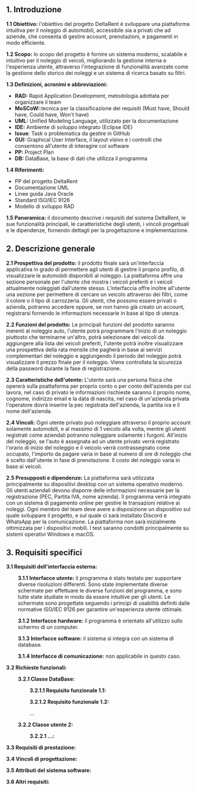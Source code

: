 
## 1. Introduzione

**1.1 Obiettivo:** l'obiettivo del progetto DeltaRent è sviluppare una piattaforma intuitiva per il noleggio di automobili, accessibile sia a privati che ad aziende, che consenta di gestire account, prenotazioni, e pagamenti in modo efficiente.

**1.2 Scopo:** lo scopo del progetto è fornire un sistema moderno, scalabile e intuitivo per il noleggio di veicoli, migliorando la gestione interna e l'esperienza utente, attraverso l'integrazione di funzionalità avanzate come la gestione dello storico dei noleggi e un sistema di ricerca basato su filtri.

**1.3 Definizioni, acronimi e abbreviazioni:**

- **RAD:** Rapid Application Development, metodologia adottata per organizzare il team
- **MoSCoW:**:tecnica per la classificazione dei requisiti (Must have, Should have, Could have, Won't have)
- **UML:** Unified Modeling Language, utilizzato per la documentazione
- **IDE:** Ambiente di sviluppo integrato (Eclipse IDE)
- **Issue**: Task o problematica da gestire in GitHub
- **GUI:** Graphical User Interface, il layout visivo e i controlli che consentono all'utente di interagire col software
- **PP:** Project Plan
- **DB:** DataBase, la base di dati che utilizza il programma

**1.4 Riferimenti:**

- PP del progetto DeltaRent
- Documentazione UML
- Linee guida Java Oracle
- Standard ISO/IEC 9126
- Modello di sviluppo RAD

**1.5 Panoramica:** il documento descrive i requisiti del sistema DeltaRent, le sue funzionalità principali, le caratteristiche degli utenti, i vincoli progettuali e le dipendenze, fornendo dettagli per la progettazione e implementazione.

## 2. Descrizione generale

**2.1 Prospettiva del prodotto:** il prodotto finale sarà un'interfaccia applicativa in grado di permettere agli utenti di gestire il proprio profilo, di visualizzare le automobili disponibili al noleggio. La piattaforma offre una sezione personale per l'utente che mostra i veicoli preferiti e i veicoli attualmente noleggiati dall'utente stesso. L'interfaccia offre inoltre all'utente una sezione per permettere di cercare un veicolo attraverso dei filtri, come il colore o il tipo di carrozzeria. Gli utenti, che possono essere privati o azienda, potranno accedere oppure, se non hanno già creato un account, registrarsi fornendo le informazioni necessarie in base al tipo di utenza. 

**2.2 Funzioni del prodotto:** Le principali funzioni del prodotto saranno inerenti al noleggio auto, l'utente potrà programmare l'inizio di un noleggio piuttosto che terminarne un'altro, potrà selezionare dei veicoli da aggiungere alla lista dei veicoli preferiti, l'utente potrà inoltre visualizzare una prospettiva della rata mensile che pagherà in base ai servizi complementari del noleggio e aggiungendo il periodo del noleggio potrà visualizzare il prezzo finale per il noleggio. Viene controllata la sicurezza della password durante la fase di registrazione.

**2.3 Caratteristiche dell'utente:** L'utente sarà una persona fisica che opererà sulla poattaforma per proprio conto o per conto dell'azienda per cui lavora, nel caso di privato le informazioni rischieste saranno il proprio nome, cognome, indirizzo email e la data di nascita, nel caso di un'azienda privata l'operatore dovrà inserire la pec registrata dell'azienda, la partita iva e il nome dell'azienda.

**2.4 Vincoli:** Ogni utente privato può noleggiare attraverso il proprio account solamente automobili, e al massimo di 1 veicolo alla volta, mentre gli utenti registrati come aziendali potranno noleggiare solamente i furgoni.
All'inizio del noleggio, se l'auto è assegnata ad un utente privato verrà registrato l'orario di inizio del noleggio e il veicolo verrà contrassegnato come occupato, l'importo da pagare varia in base al numero di ore di noleggio che è scelto dall'utente in fase di prenotazione. Il costo del noleggio varia in base ai veicoli.

**2.5 Presupposti e dipendenze:** La piattaforma sarà utilizzata principalmente su dispositivi desktop con un sistema operativo moderno. Gli utenti aziendali devono disporre delle informazioni necessarie per la registrazione (PEC, Partita IVA, nome azienda). Il programma verrà integrato con un sistema di pagamento online per gestire le transazioni relative ai noleggi. Ogni membro del team deve avere a disposizione un dispositivo sul quale sviluppare il progetto, e sul quale ci sarà installato Discord e WhatsApp per la comunicazione. La piattaforma non sarà inizialmente ottimizzata per i dispositivi mobili. I test saranno condotti principalmente su sistemi operativi Windows e macOS.

## 3. Requisiti specifici

**3.1 Requisiti dell'interfaccia esterna:**

<div style="margin-left: 32px;">

**3.1.1 Interfacce utente:** il programma è stato testato per supportare diverse risoluzioni differenti. Sono state implementate diverse schermate per effettuare le diverse funzioni del programma, e sono tutte state studiate in modo da essere intuitive per gli utenti. Le schermate sono progettate seguendo i principi di usabilità definiti dalle normative ISO/IEC 9126 per garantire un'esperienza utente ottimale.

**3.1.2 Interfacce hardware:** il programma è orientato all'utilizzo sullo schermo di un computer.

**3.1.3 Interfacce software:** il sistema si integra con un sistema di database.

**3.1.4 Interfacce di comunicazione:** non applicabile in questo caso.

</div>

**3.2 Richieste funzionali:**

<div style="margin-left: 32px;">

**3.2.1 Classe DataBase:** 

<div style="margin-left: 32px;">

**3.2.1.1 Requisito funzionale 1.1:** 

**3.2.1.2 Requisito funzionale 1.2:** 

...

</div>

**3.2.2 Classe utente 2:**


<div style="margin-left: 32px;">

**3.2.2.1 ...:** 

</div>

</div>

**3.3 Requisiti di prestazione:**

**3.4 Vincoli di progettazione:**

**3.5 Attributi del sistema software:**

**3.6 Altri requisiti:**

